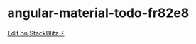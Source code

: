 # angular-material-todo-fr82e8

[Edit on StackBlitz ⚡️](https://stackblitz.com/edit/angular-material-todo-fr82e8)